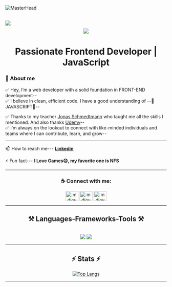 ![MasterHead](https://repository-images.githubusercontent.com/588181932/e36ec678-7984-4cdd-8e4c-a3932772ff8e)
<br/>
<br/>

<img align="left" src="https://visitor-badge.laobi.icu/badge?page_id=pH0enix46.pH0enix46" />
<h1 align="center">
    <img src="https://readme-typing-svg.herokuapp.com/?font=Righteous&size=45&center=true&vCenter=true&width=500&height=70&duration=4000&lines=Hi+There!+👋+I'm+MD+JOY;" />
</h1>
<h1 align="center">Passionate Frontend Developer | JavaScript</h1>
<h3>🚀 About me</h3>
✅ Hey, I’m a web developer with a solid foundation in FRONT-END development--<br/> 
✅ I believe in clean, efficient code. I have a good understanding of --💛JAVASCRIPT💛--<br/> 

✅ Thanks to my teacher [Jonas Schmedtmann](https://www.udemy.com/user/jonasschmedtmann/) who taught me all the skills I mentioned. And also thanks [Udemy](https://www.udemy.com/)--<br/>
✅ I’m always on the lookout to connect with like-minded individuals and teams where I can contribute, learn, and grow--
<hr/>

<div align="left">
    
📫 How to reach me--- **[Linkedin](https://www.linkedin.com/in/mdjoy46/)**

⚡ Fun fact--- **I Love Games😊, my favorite one is NFS**

</div>
<hr/>

<h3 align="center">☕ Connect with me:</h3>
<p align="center">
<a href="https://twitter.com/mdjoy4646" target="blank"><img align="center" src="https://raw.githubusercontent.com/rahuldkjain/github-profile-readme-generator/master/src/images/icons/Social/twitter.svg" alt="mdjoy4646" height="30" width="40" /></a>
<a href="https://linkedin.com/in/mdjoy46" target="blank"><img align="center" src="https://raw.githubusercontent.com/rahuldkjain/github-profile-readme-generator/master/src/images/icons/Social/linked-in-alt.svg" alt="mdjoy46" height="30" width="40" /></a>
<a href="https://fb.com/mdjoy46" target="blank"><img align="center" src="https://raw.githubusercontent.com/rahuldkjain/github-profile-readme-generator/master/src/images/icons/Social/facebook.svg" alt="mdjoy46" height="30" width="40" /></a>
</p>
<hr/>
 
<h2 align="center">⚒️ Languages-Frameworks-Tools ⚒️</h2>
<br/>
<div align="center">
    <img src="https://skillicons.dev/icons?i=html,css,sass,github,git" />
    <img src="https://skillicons.dev/icons?i=javascript" /><br>
</div>
<hr/>

<h2 align="center">⚡ Stats ⚡</h2>

<div align="center">

[![Top Langs](https://github-readme-stats.vercel.app/api/top-langs/?username=pH0enix46&theme=tokyonight&size_weight=0.5&count_weight=0.5)](https://github.com/anuraghazra/github-readme-stats) 
  
</div>

<hr/>
